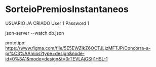 # SorteioPremiosInstantaneos

USUARIO JA CRIADO 
User 1
Password 1

json-server --watch db.json


prototipo:
https://www.figma.com/file/5E5EWZikZ6OCTJLjzMFTJP/Concorra-a-pr%C3%AAmios?type=design&node-id=0%3A1&mode=design&t=0rTEVLAjGStj1HSL-1

